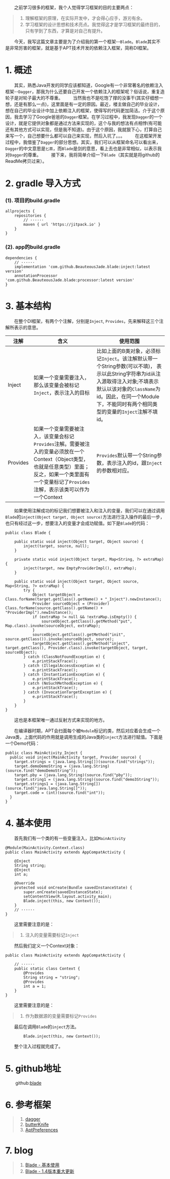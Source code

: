 &emsp;&emsp;之前学习很多的框架，我个人觉得学习框架的目的主要两点：
>1. 理解框架的原理，在实际开发中，才会得心应手，游刃有余。
>2. 学习框架的设计思想和技术亮点。我觉得这才是学习框架的最终目的，只有学到了东西，才算是对自己有提升。

&emsp;&emsp;今天，我写这篇文章主要是为了介绍我的第一个框架--`Blade`。`Blade`其实不是非常厉害的框架，就是基于APT技术开发的依赖注入框架，简称DI框架。
# 1. 概述
&emsp;&emsp;其实，熟悉Java开发的同学应该都知道，Google有一个非常著名的依赖注入框架--`Dagger`，那我为什么还要自己开发一个依赖注入的框架呢？俗话说，重复造轮子是对轮子最大的不尊重。
&emsp;&emsp;当然我也不是吃饱了撑的没事干(其实仔细想一想，还是有那么一点)，这里面是有一定的原因。最近，楼主做自己的毕业设计，想在自己的毕业设计中加上依赖注入的框架，使得写的代码更加简洁。介于这个原因，我去学习了Google爸爸的`Dagger`框架。在学习过程中，我发现`Dagger`的一个设计，就是它提供对象都是通过方法来实现的，这个与我的想法有点相悖(有可能还有其他方式可以实现，但是我不知道)。由于这个原因，我就狠下心，打算自己来写一个，自己想要什么都可以自己来实现，然后入坑了。。。
&emsp;&emsp;在这框架开发过程中，我借鉴了`Dagger`的部分思想。其实，我们可以从框架命名可以看出来，`Dagger`的中文意思是`匕首`，而`Blade`是剑的意思，看上去也是非常相似，以表示我对`Dagger`的尊重。
&emsp;&emsp;接下来，我将简单介绍一下`Blade`（其实就是将github的ReadMe拷贝过来）。
# 2. gradle 导入方式
### (1). 项目的build.gradle
```
allprojects {
    repositories {
        // ······
        maven { url 'https://jitpack.io' }
    }
}
```
### (2). app的build.gradle
```
dependencies {
    // ······
    implementation 'com.github.BeauteousJade.blade:inject:latest version'
    annotationProcessor 'com.github.BeauteousJade.blade:processor:latest version'
}
```

# 3. 基本结构
&emsp;&emsp;在整个DI框架，有两个个注解，分别是`Inject`, `Provides`，先来解释这三个注解所表示的意思。

|注解|含义|使用范围|
|---|---|---|
|Inject|如果一个变量需要注入，那么该变量会被标记`Inject`，表示注入的目标|比如上面的B类对象，必须标记`Inject`。该注解默认带一个String参数(可以不填)， 表示以此String字符串为id从注入源取得注入对象;不填表示默认以该对象的`ClassName`为id。因此，在同一个Module下，不能同时有两个相同类型的变量的`Inject`注解不填id。|
|Provides|如果一个变量需要被注入，该变量会标记`Provides`注解。需要被注入的变量必须放在一个Context（Object类型，也就是任意类型）里面；反之，如果一个类里面有一个变量标记了`Provides`注解，表示该类可以作为一个Context|`Provides`默认带一个String参数，表示注入的id，跟`Inject`的参数相对应。|

&emsp;&emsp;如果使用注解成功的标记我们想要被注入和注入的变量，我们可以在通过调用`Blade`的`inject(Object target, Object source)`方法进行注入操作的最后一步，也只有经过这一步，想要注入的变量才会成功赋值。如下是`Blade`的代码：
```
public class Blade {

    public static void inject(Object target, Object source) {
        inject(target, source, null);
    }

    private static void inject(Object target, Map<String, ?> extraMap) {
        inject(target, new EmptyProviderImpl(), extraMap);
    }

    public static void inject(Object target, Object source, Map<String, ?> extraMap) {
        try {
            Object targetObject = Class.forName(target.getClass().getName() + "_Inject").newInstance();
            Provider sourceObject = (Provider) Class.forName(source.getClass().getName() + "ProviderImpl").newInstance();
            if (extraMap != null && !extraMap.isEmpty()) {
                sourceObject.getClass().getMethod("put", Map.class).invoke(sourceObject, extraMap);
            }
            sourceObject.getClass().getMethod("init", source.getClass()).invoke(sourceObject, source);
            targetObject.getClass().getMethod("inject", target.getClass(), Provider.class).invoke(targetObject, target, sourceObject);
        } catch (ClassNotFoundException e) {
            e.printStackTrace();
        } catch (IllegalAccessException e) {
            e.printStackTrace();
        } catch (InstantiationException e) {
            e.printStackTrace();
        } catch (NoSuchMethodException e) {
            e.printStackTrace();
        } catch (InvocationTargetException e) {
            e.printStackTrace();
        }
    }
}
```
&emsp;&emsp;这也是本框架唯一通过反射方式来实现的地方。

&emsp;&emsp;在编译器时期，APT会扫面每个被`Module`标记的类，然后对应着会生成一个Java类，上面代码的作用就是调用生成的Java类的`inject`方法进行赋值。下面是一个Demo代码：
```
public class MainActivity_Inject {
  public void inject(MainActivity target, Provider source) {
    target.strings = (java.lang.String[])(source.find("strings"));
    target.demoDemoString = (java.lang.String)(source.find("demoDemoString"));
    target.pby = (java.lang.String)(source.find("pby"));
    target.string1 = (java.lang.String)(source.find("demo3String"));
    target.strings1 = (java.lang.String[])(source.find("java.lang.String[]"));
    target.code = (int)(source.find("int"));
  }
}
```
# 4. 基本使用
&emsp;&emsp;首先我们有一个类的有一些变量注入，比如`MainActivity`
```
@Module(MainActivity.Context.class)
public class MainActivity extends AppCompatActivity {

    @Inject
    String string;
    @Inject
    int a;

    @Override
    protected void onCreate(Bundle savedInstanceState) {
        super.onCreate(savedInstanceState);
        setContentView(R.layout.activity_main);
        Blade.inject(this, new Context());
    }
    // ······
}
```
&emsp;&emsp;这里需要注意的是：
>1. 注入的变量需要标记`Inject`

&emsp;&emsp;然后我们定义一个Context对象：
```
public class MainActivity extends AppCompatActivity {

    // ······
    public static class Context {
        @Provides
        String string = "string";
        @Provides
        int a = 1;
    }
}
```
&emsp;&emsp;这里需要注意的是：
>1. 作为数据源的变量需要标记`Provides `

&emsp;&emsp;最后在调用`Blade`的`inject`方法。
```
        Blade.inject(this, new Context());
```
&emsp;&emsp;整个注入过程就完成了。
# 5. github地址
&emsp;&emsp; github:[blade](https://github.com/BeauteousJade/blade)
# 6. 参考框架
>1. [dagger](https://github.com/google/dagger)
>2. [butterKnife](https://github.com/JakeWharton/butterknife)
>3. [AptPreferences](https://github.com/joyrun/AptPreferences)
# 7. blog
>1. [Blade - 基本使用](https://www.jianshu.com/p/32ca48a6e05e)
>2. [Blade - 1.4版本重大更新](https://www.jianshu.com/p/65002b459042)
